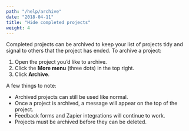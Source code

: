 ```yaml
---
path: "/help/archive"
date: "2018-04-11"
title: "Hide completed projects"
weight: 4
---
```


Completed projects can be archived to keep your list of projects tidy and signal to others that the project has ended. To archive a project:

1.  Open the project you’d like to archive.
1.  Click the **More menu** (three dots) in the top right.
1.  Click **Archive**.

A few things to note:

* Archived projects can still be used like normal.
* Once a project is archived, a message will appear on the top of the project.
* Feedback forms and Zapier integrations will continue to work.
* Projects must be archived before they can be deleted.
